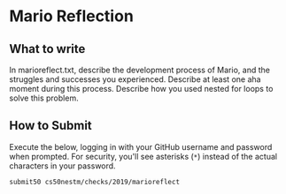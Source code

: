 # Mario Reflection

## What to write

In marioreflect.txt, describe the development process of Mario, and the struggles and successes you experienced. Describe at least one aha moment during this process. Describe how you used nested for loops to solve this problem. 

## How to Submit

Execute the below, logging in with your GitHub username and password when prompted. For security, you'll see asterisks (`*`) instead of the actual characters in your password.

```
submit50 cs50nestm/checks/2019/marioreflect
```
